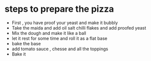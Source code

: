 # steps to prepare the pizza
 * First , you have proof your yeast and make it bubbly
 *  Take the maida and add oil salt chilli flakes and add proofed yeast
 *  Mix the dough and make it like a ball
 * let it rest for some time and roll it as a flat base
 * bake the base 
 * add tomato sauce , chesse and all the toppings 
 * Bake it 
  
